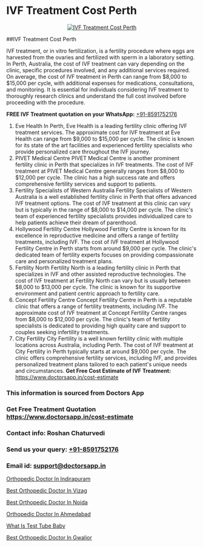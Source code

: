 # IVF Treatment Cost Perth

<p align="center">
  <a href="https://doctorsapp.in/treatment/ivf-treatment">
    <img src="https://doctorsapp.co.in/uploads/treatment_image/ICSI.jpg" alt="IVF Treatment Cost Perth">
  </a>
</p>
##IVF Treatment Cost Perth

IVF treatment, or in vitro fertilization, is a fertility procedure where eggs are harvested from the ovaries and fertilized with sperm in a laboratory setting. In Perth, Australia, the cost of IVF treatment can vary depending on the clinic, specific procedures involved, and any additional services required. On average, the cost of IVF treatment in Perth can range from $8,000 to $15,000 per cycle, with additional expenses for medications, consultations, and monitoring. It is essential for individuals considering IVF treatment to thoroughly research clinics and understand the full cost involved before proceeding with the procedure.

**FREE IVF Treatment quotation on your WhatsApp:**  [+91-8591752176](https://api.whatsapp.com/send?phone=8591752176)

1) Eve Health   In Perth, Eve Health is a leading fertility clinic offering IVF treatment services. The approximate cost for IVF treatment at Eve Health can range from $9,000 to $15,000 per cycle. The clinic is known for its state of the art facilities and experienced fertility specialists who provide personalized care throughout the IVF journey.
2) PIVET Medical Centre   PIVET Medical Centre is another prominent fertility clinic in Perth that specializes in IVF treatments. The cost of IVF treatment at PIVET Medical Centre generally ranges from $8,000 to $12,000 per cycle. The clinic has a high success rate and offers comprehensive fertility services and support to patients.
3) Fertility Specialists of Western Australia   Fertility Specialists of Western Australia is a well established fertility clinic in Perth that offers advanced IVF treatment options. The cost of IVF treatment at this clinic can vary but is typically in the range of $8,000 to $14,000 per cycle. The clinic's team of experienced fertility specialists provides individualized care to help patients achieve their dream of parenthood.
4) Hollywood Fertility Centre   Hollywood Fertility Centre is known for its excellence in reproductive medicine and offers a range of fertility treatments, including IVF. The cost of IVF treatment at Hollywood Fertility Centre in Perth starts from around $9,000 per cycle. The clinic's dedicated team of fertility experts focuses on providing compassionate care and personalized treatment plans.
5) Fertility North   Fertility North is a leading fertility clinic in Perth that specializes in IVF and other assisted reproductive technologies. The cost of IVF treatment at Fertility North can vary but is usually between $8,000 to $13,000 per cycle. The clinic is known for its supportive environment and patient centric approach to fertility care.
6) Concept Fertility Centre   Concept Fertility Centre in Perth is a reputable clinic that offers a range of fertility treatments, including IVF. The approximate cost of IVF treatment at Concept Fertility Centre ranges from $8,000 to $12,000 per cycle. The clinic's team of fertility specialists is dedicated to providing high quality care and support to couples seeking infertility treatments.
7) City Fertility   City Fertility is a well known fertility clinic with multiple locations across Australia, including Perth. The cost of IVF treatment at City Fertility in Perth typically starts at around $9,000 per cycle. The clinic offers comprehensive fertility services, including IVF, and provides personalized treatment plans tailored to each patient's unique needs and circumstances.
**Get Free Cost Estimate of IVF Treatment:** https://www.doctorsapp.in/cost-estimate

### This information is sourced from Doctors App 
### Get Free Treatment Quotation https://www.doctorsapp.in/cost-estimate
### Contact info: Roshan Chaturvedi 
### Send us your query: [+91-8591752176](https://api.whatsapp.com/send?phone=8591752176) 
### Email id: support@doctorsapp.in

[Orthopedic Doctor In Indirapuram](https://www.linkedin.com/pulse/orthopedic-doctor-indirapuram-knee-replacement-treatment-vfvje?trackingId=z%2B2PipnjHFFPAFMFgCwd%2Bw%3D%3D&lipi=urn%3Ali%3Apage%3Ad_flagship3_company_admin%3BII%2FSNcWiSiigR90SV5cfEQ%3D%3D)

[Best Orthopedic Doctor In Vizag](https://www.linkedin.com/pulse/best-orthopedic-doctor-vizag-acl-tear-treatment-7smie?trackingId=Yot0T6J1MxpxYId6NOT8aA%3D%3D&lipi=urn%3Ali%3Apage%3Ad_flagship3_company_admin%3BxUBWLKzDRA2fVBqJ%2Fp%2FTnw%3D%3D)

[Best Orthopedic Doctor In Noida](https://medium.com/@vimalrana22/best-orthopedic-doctor-in-noida-5fe7448c5c3c)

[Orthopedic Doctor In Ahmedabad](https://medium.com/@vimalrana22/orthopedic-doctor-in-ahmedabad-180e68c3f3f8)

[What Is Test Tube Baby](https://doctors-apps.github.io/doctorsapp/what-is-test-tube-baby)

[Best Orthopedic Doctor In Gwalior](https://doctors-apps.github.io/doctorsapp/best-orthopedic-doctor-in-gwalior)

